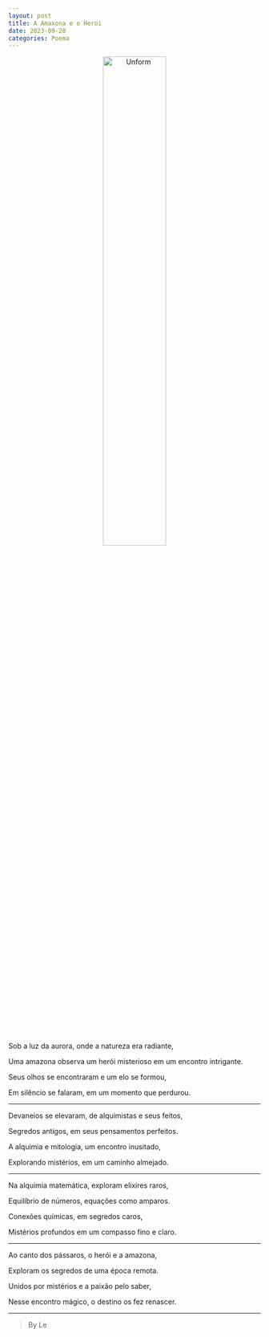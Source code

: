 ```yaml
---
layout: post
title: A Amaxona e o Heroi
date: 2023-09-28
categories: Poema
---
```


<p align="center">
<img src="{{ site.baseurl }}/images/2023-09-28-A-Amazona-e-o-Heroi.png" height="50%" width="50%" alt="Unform" />
</p>

Sob a luz da aurora, onde a natureza era radiante,

Uma amazona observa um herói misterioso em um encontro intrigante.

Seus olhos se encontraram e um elo se formou,

Em silêncio se falaram, em um momento que perdurou.

---

Devaneios se elevaram, de alquimistas e seus feitos,

Segredos antigos, em seus pensamentos perfeitos.

A alquimia e mitologia, um encontro inusitado,

Explorando mistérios, em um caminho almejado.

---

Na alquimia matemática, exploram elixires raros,

Equilíbrio de números, equações como amparos.

Conexões químicas, em segredos caros,

Mistérios profundos em um compasso fino e claro.

---

Ao canto dos pássaros, o herói e a amazona,

Exploram os segredos de uma época remota.

Unidos por mistérios e a paixão pelo saber,

Nesse encontro mágico, o destino os fez renascer.

---

> By Le